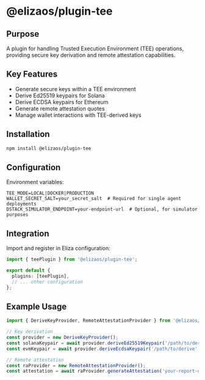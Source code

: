 # @elizaos/plugin-tee

## Purpose
A plugin for handling Trusted Execution Environment (TEE) operations, providing secure key derivation and remote attestation capabilities.

## Key Features
- Generate secure keys within a TEE environment
- Derive Ed25519 keypairs for Solana
- Derive ECDSA keypairs for Ethereum
- Generate remote attestation quotes
- Manage wallet interactions with TEE-derived keys

## Installation
```bash
npm install @elizaos/plugin-tee
```

## Configuration
Environment variables:
```env
TEE_MODE=LOCAL|DOCKER|PRODUCTION
WALLET_SECRET_SALT=your_secret_salt  # Required for single agent deployments
DSTACK_SIMULATOR_ENDPOINT=your-endpoint-url  # Optional, for simulator purposes
```

## Integration
Import and register in Eliza configuration:
```typescript
import { teePlugin } from '@elizaos/plugin-tee';

export default {
  plugins: [teePlugin],
  // ... other configuration
};
```

## Example Usage
```typescript
import { DeriveKeyProvider, RemoteAttestationProvider } from '@elizaos/plugin-tee';

// Key derivation
const provider = new DeriveKeyProvider();
const solanaKeypair = await provider.deriveEd25519Keypair('/path/to/derive', 'subject-identifier');
const evmKeypair = await provider.deriveEcdsaKeypair('/path/to/derive', 'subject-identifier');

// Remote attestation
const raProvider = new RemoteAttestationProvider();
const attestation = await raProvider.generateAttestation('your-report-data');
```
